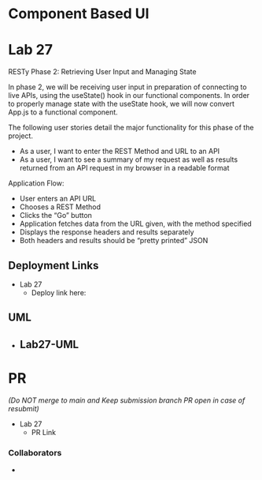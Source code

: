# Component Based UI

# Lab 27

RESTy Phase 2: Retrieving User Input and Managing State

In phase 2, we will be receiving user input in preparation of connecting to live APIs, using the useState() hook in our functional components. In order to properly manage state with the useState hook, we will now convert App.js to a functional component.

The following user stories detail the major functionality for this phase of the project.

- As a user, I want to enter the REST Method and URL to an API
- As a user, I want to see a summary of my request as well as results returned from an API request in my browser in a readable format

Application Flow:

- User enters an API URL
- Chooses a REST Method
- Clicks the “Go” button
- Application fetches data from the URL given, with the method specified
- Displays the response headers and results separately
- Both headers and results should be “pretty printed” JSON


## Deployment Links
- Lab 27
  - Deploy link here:

## UML
- Lab27-UML
  - 

# PR
*(Do NOT merge to main and Keep submission branch PR open in case of resubmit)*

- Lab 27
  - PR Link

### Collaborators

- 
